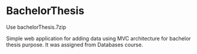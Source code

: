 # BachelorThesis
Use bachelorThesis.7zip

Simple web application for adding data using MVC architecture for bachelor thesis purpose. It was assigned from Databases course.
